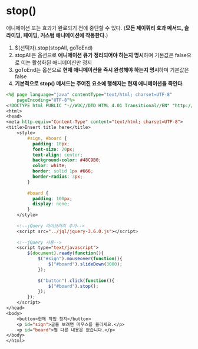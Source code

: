 <h1>stop()</h1>


애니메이션 또는 효과가 완료되기 전에 중단할 수 있다. (<b>모든 제이쿼리 효과 메서드, 슬라이딩, 페이딩, 커스텀 애니메이션에 작동한다.</b>) 

<ol>
  <li>$(선택자).stop(stopAll, goToEnd)</li>
  <li>stopAll은 옵션으로 <b>애니메이션 큐가 정리되어야 하는지 명시</b>하며 기본값은 false으로 이는 활성화된 애니메이션만 정지</li>
  <li>goToEnd는 옵션으로 <b>현재 애니메이션을 즉시 완성해야 하는지 명시</b>하며 기본값은 false</li>
  <li><b>기본적으로 stop() 메서드는 주어진 요소에 행해지는 현재 애니메이션을 죽인다.</b> </li>
</ol>

```jsp
<%@ page language="java" contentType="text/html; charset=UTF-8"
    pageEncoding="UTF-8"%>
<!DOCTYPE html PUBLIC "-//W3C//DTD HTML 4.01 Transitional//EN" "http://www.w3.org/TR/html4/loose.dtd">
<html>
<head>
<meta http-equiv="Content-Type" content="text/html; charset=UTF-8">
<title>Insert title here</title>
    <style> 
        #sign, #board {
          padding: 10px;
          font-size: 20px;
          text-align: center;
          background-color: #48C9B0;
          color: white;
          border: solid 1px #666;
          border-radius: 3px;
        }
        
        #board {
          padding: 100px;
          display: none;
        }
    </style>
    
    <!--jQuery 라이브러리 추가-->
    <script src="../jql/jquery-3.6.0.js"></script>
    
    <!--jQuery 사용-->
    <script type="text/javascript">
        $(document).ready(function(){
            $("#sign").mouseover(function(){
                $("#board").slideDown(3000);
            });
            
            $("button").click(function(){
                $("#board").stop();
            });
        });        
    </script>
</head>
<body>
    <button>현재 작업 정지</button>
    <p id="sign">글을 보려면 마우스를 올리세요.</p>
    <p id="board">별 다른 내용은 없습니다.</p>
</body>
</html>
```
